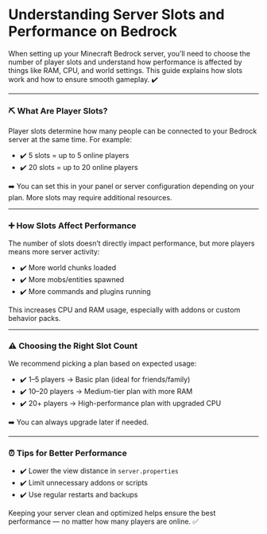 # Understanding Server Slots and Performance on Bedrock

When setting up your Minecraft Bedrock server, you’ll need to choose the number of player slots and understand how performance is affected by things like RAM, CPU, and world settings. This guide explains how slots work and how to ensure smooth gameplay. ✔️

***

### ⛏️ What Are Player Slots?

Player slots determine how many people can be connected to your Bedrock server at the same time. For example:

* ✔️ 5 slots = up to 5 online players
* ✔️ 20 slots = up to 20 online players

➡️ You can set this in your panel or server configuration depending on your plan. More slots may require additional resources.

***

### ➕ How Slots Affect Performance

The number of slots doesn’t directly impact performance, but more players means more server activity:

* ✔️ More world chunks loaded
* ✔️ More mobs/entities spawned
* ✔️ More commands and plugins running

This increases CPU and RAM usage, especially with addons or custom behavior packs.

***

### ⚠️ Choosing the Right Slot Count

We recommend picking a plan based on expected usage:

* ✔️ 1–5 players → Basic plan (ideal for friends/family)
* ✔️ 10–20 players → Medium-tier plan with more RAM
* ✔️ 20+ players → High-performance plan with upgraded CPU

➡️ You can always upgrade later if needed.

***

### ⏰ Tips for Better Performance

* ✔️ Lower the view distance in `server.properties`
* ✔️ Limit unnecessary addons or scripts
* ✔️ Use regular restarts and backups

Keeping your server clean and optimized helps ensure the best performance — no matter how many players are online. ✅
